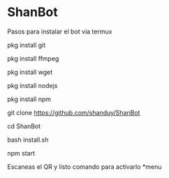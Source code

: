 # ShanBot
Pasos para instalar el bot via termux

pkg install git

pkg install ffmpeg

pkg install wget

pkg install nodejs

pkg install npm

git clone https://github.com/shanduy/ShanBot

cd ShanBot

bash install.sh

npm start

Escaneas el QR y listo comando para activarlo  *menu
